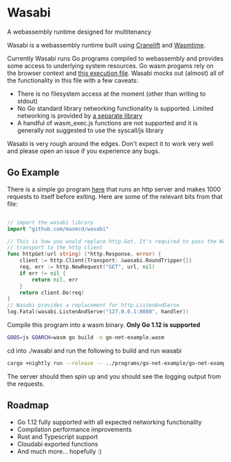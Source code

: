# Wasabi

A webassembly runtime designed for multitenancy

Wasabi is a webassembly runtime built using [Cranelift](https://github.com/cranestaion/cranelift) and [Wasmtime](https://github.com/cranestaion/wasmtime).

Currently Wasabi runs Go programs compiled to webassembly and provides some access to underlying system resources. Go wasm progams rely on the browser context and [this execution file](https://github.com/golang/go/blob/release-branch.go1.12/misc/wasm/wasm_exec.js). Wasabi mocks out (almost) all of the functionality in this file with a few caveats:

 - There is no filesystem access at the moment (other than writing to stdout)
 - No Go standard library networking functionality is supported. Limited networking is provided by [a separate library](https://godoc.org/github.com/maxmcd/wasabi)
 - A handful of wasm_exec.js functions are not supported and it is generally not suggested to use the syscall/js library

Wasabi is very rough around the edges. Don't expect it to work very well and please open an issue if you experience any bugs. 

## Go Example

There is a simple go program [here](./programs/go-net-example/main.go) that runs an http server and makes 1000 requests to itself before exiting. Here are some of the relevant bits from that file:

```go

// import the wasabi library
import "github.com/maxmcd/wasabi"

// This is how you would replace http.Get. It's required to pass the Wasabi
// transport to the http client
func httpGet(url string) (*http.Response, error) {
    client := http.Client{Transport: &wasabi.RoundTripper{}}
    req, err := http.NewRequest("GET", url, nil)
    if err != nil {
        return nil, err
    }
    return client.Do(req)
}
// Wasabi provides a replacement for http.ListenAndServe
log.Fatal(wasabi.ListenAndServe("127.0.0.1:8080", handler))
```

Compile this program into a wasm binary. **Only Go 1.12 is supported** 

```bash
GOOS=js GOARCH=wasm go build -o go-net-example.wasm
```

cd into ./wasabi and run the following to build and run wasabi

```bash
cargo +nightly run --release -- ../programs/go-net-example/go-net-example.wasm
```

The server should then spin up and you should see the logging output from the requests.


## Roadmap

- Go 1.12 fully supported with all expected networking functionality
- Compilation performance improvements
- Rust and Typescript support
- Cloudabi exported functions
- And much more... hopefully :) 
